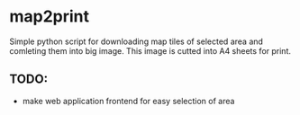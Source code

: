 # map2print
Simple python script for downloading map tiles of selected area and comleting them into big image. This image is cutted into A4 sheets for print.

## TODO:
* make web application frontend for easy selection of area